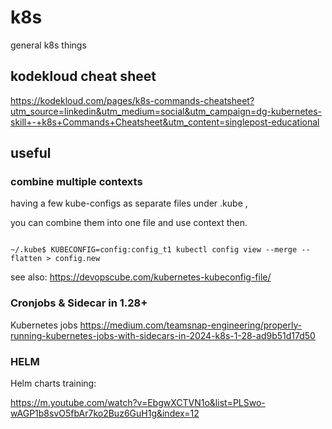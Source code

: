# k8s
general k8s things


## kodekloud cheat sheet

https://kodekloud.com/pages/k8s-commands-cheatsheet?utm_source=linkedin&utm_medium=social&utm_campaign=dg-kubernetes-skill+-+k8s+Commands+Cheatsheet&utm_content=singlepost-educational



## useful



### combine multiple contexts

having a few kube-configs as separate files under .kube ,

you can combine them into one file and use context then.


```

~/.kube$ KUBECONFIG=config:config_t1 kubectl config view --merge --flatten > config.new

```

see also: https://devopscube.com/kubernetes-kubeconfig-file/


### Cronjobs & Sidecar in 1.28+

Kubernetes jobs https://medium.com/teamsnap-engineering/properly-running-kubernetes-jobs-with-sidecars-in-2024-k8s-1-28-ad9b51d17d50



### HELM

Helm charts training:
 
https://m.youtube.com/watch?v=EbgwXCTVN1o&list=PLSwo-wAGP1b8svO5fbAr7ko2Buz6GuH1g&index=12




